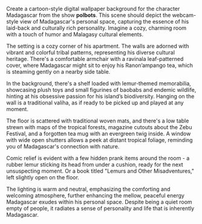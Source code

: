 Create a cartoon-style digital wallpaper background for the character Madagascar from the show **polbots**. This scene should depict the webcam-style view of Madagascar's personal space, capturing the essence of his laid-back and culturally rich personality. Imagine a cozy, charming room with a touch of humor and Malagasy cultural elements.

The setting is a cozy corner of his apartment. The walls are adorned with vibrant and colorful tribal patterns, representing his diverse cultural heritage. There's a comfortable armchair with a ravinala leaf-patterned cover, where Madagascar might sit to enjoy his Ranon’ampango tea, which is steaming gently on a nearby side table.

In the background, there's a shelf loaded with lemur-themed memorabilia, showcasing plush toys and small figurines of baobabs and endemic wildlife, hinting at his obsessive passion for his island’s biodiversity. Hanging on the wall is a traditional valiha, as if ready to be picked up and played at any moment.

The floor is scattered with traditional woven mats, and there's a low table strewn with maps of the tropical forests, magazine cutouts about the Zebu Festival, and a forgotten tea mug with an evergreen twig inside. A window with wide open shutters allows a peek at distant tropical foliage, reminding you of Madagascar's connection with nature.

Comic relief is evident with a few hidden prank items around the room - a rubber lemur sticking its head from under a cushion, ready for the next unsuspecting moment. Or a book titled "Lemurs and Other Misadventures," left slightly open on the floor.

The lighting is warm and neutral, emphasizing the comforting and welcoming atmosphere, further enhancing the mellow, peaceful energy Madagascar exudes within his personal space. Despite being a quiet room empty of people, it radiates a sense of personality and life that is inherently Madagascar.